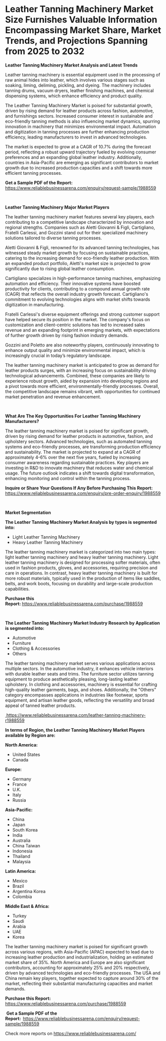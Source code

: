 <p><h1>Leather Tanning Machinery Market Size Furnishes Valuable Information Encompassing Market Share, Market Trends, and Projections Spanning from 2025 to 2032</h1></p><p><strong>Leather Tanning Machinery Market Analysis and Latest Trends</strong></p>
<p><p>Leather tanning machinery is essential equipment used in the processing of raw animal hides into leather, which involves various stages such as soaking, liming, deliming, pickling, and dyeing. The machinery includes tanning drums, vacuum dryers, leather finishing machines, and chemical dispensing systems, which enhance efficiency and product quality. </p><p>The Leather Tanning Machinery Market is poised for substantial growth, driven by rising demand for leather products across fashion, automotive, and furnishings sectors. Increased consumer interest in sustainable and eco-friendly tanning methods is also influencing market dynamics, spurring innovation in machinery that minimizes environmental impact. Automation and digitization in tanning processes are further enhancing production efficiency, leading manufacturers to invest in advanced technologies. </p><p>The market is expected to grow at a CAGR of 10.7% during the forecast period, reflecting a robust upward trajectory fueled by evolving consumer preferences and an expanding global leather industry. Additionally, countries in Asia-Pacific are emerging as significant contributors to market growth due to increased production capacities and a shift towards more efficient tanning processes.</p></p>
<p><strong>Get a Sample PDF of the Report:&nbsp;</strong> <a href="https://www.reliablebusinessarena.com/enquiry/request-sample/1988559?utm_campaign=2928&utm_medium=2&utm_source=Github&utm_content=ia&utm_term=10042025&utm_id=leather-tanning-machinery">https://www.reliablebusinessarena.com/enquiry/request-sample/1988559</a></p>
<p>&nbsp;</p>
<p><strong>Leather Tanning Machinery Major Market Players</strong></p>
<p><p>The leather tanning machinery market features several key players, each contributing to a competitive landscape characterized by innovation and regional strengths. Companies such as Aletti Giovanni & Figli, Cartigliano, Fratelli Carlessi, and Gozzini stand out for their specialized machinery solutions tailored to diverse tanning processes.</p><p>Aletti Giovanni & Figli, renowned for its advanced tanning technologies, has witnessed steady market growth by focusing on sustainable practices, catering to the increasing demand for eco-friendly leather production. With an expanded product portfolio, Aletti's market size is projected to grow significantly due to rising global leather consumption.</p><p>Cartigliano specializes in high-performance tanning machines, emphasizing automation and efficiency. Their innovative systems have boosted productivity for clients, contributing to a compound annual growth rate (CAGR) that reflects the overall industry growth forecast. Cartigliano's commitment to evolving technologies aligns with market shifts towards digitization in manufacturing.</p><p>Fratelli Carlessi's diverse equipment offerings and strong customer support have helped secure its position in the market. The company's focus on customization and client-centric solutions has led to increased sales revenue and an expanding footprint in emerging markets, with expectations of further growth driven by rising fashion industry demands.</p><p>Gozzini and Poletto are also noteworthy players, continuously innovating to enhance output quality and minimize environmental impact, which is increasingly crucial in today’s regulatory landscape.</p><p>The leather tanning machinery market is anticipated to grow as demand for leather products surges, with an increasing focus on sustainability driving technological advancements. Combined, these companies are likely to experience robust growth, aided by expansion into developing regions and a pivot towards more efficient, environmentally-friendly processes. Overall, the competitive landscape remains vibrant, with opportunities for continued market penetration and revenue enhancement.</p></p>
<p>&nbsp;</p>
<p><strong>What Are The Key Opportunities For Leather Tanning Machinery Manufacturers?</strong></p>
<p><p>The leather tanning machinery market is poised for significant growth, driven by rising demand for leather products in automotive, fashion, and upholstery sectors. Advanced technologies, such as automated tanning systems and eco-friendly processes, are transforming production efficiency and sustainability. The market is projected to expand at a CAGR of approximately 4-6% over the next five years, fueled by increasing consumer awareness regarding sustainable practices. Key players are investing in R&D to innovate machinery that reduces water and chemical usage. The future outlook indicates a shift towards digital transformation, enhancing monitoring and control within the tanning process.</p></p>
<p><strong>Inquire or Share Your Questions If Any Before Purchasing This Report:</strong> <a href="https://www.reliablebusinessarena.com/enquiry/pre-order-enquiry/1988559?utm_campaign=2928&utm_medium=2&utm_source=Github&utm_content=ia&utm_term=10042025&utm_id=leather-tanning-machinery">https://www.reliablebusinessarena.com/enquiry/pre-order-enquiry/1988559</a></p>
<p>&nbsp;</p>
<p><strong>Market Segmentation</strong></p>
<p><strong>The Leather Tanning Machinery Market Analysis by types is segmented into:</strong></p>
<p><ul><li>Light Leather Tanning Machinery</li><li>Heavy Leather Tanning Machinery</li></ul></p>
<p><p>The leather tanning machinery market is categorized into two main types: light leather tanning machinery and heavy leather tanning machinery. Light leather tanning machinery is designed for processing softer materials, often used in fashion products, gloves, and accessories, requiring precision and care in operations. In contrast, heavy leather tanning machinery is built for more robust materials, typically used in the production of items like saddles, belts, and work boots, focusing on durability and large-scale production capabilities.</p></p>
<p><strong>Purchase this Report:&nbsp;</strong><a href="https://www.reliablebusinessarena.com/purchase/1988559?utm_campaign=2928&utm_medium=2&utm_source=Github&utm_content=ia&utm_term=10042025&utm_id=leather-tanning-machinery">https://www.reliablebusinessarena.com/purchase/1988559</a></p>
<p>&nbsp;</p>
<p><strong>The Leather Tanning Machinery Market Industry Research by Application is segmented into:</strong></p>
<p><ul><li>Automotive</li><li>Furniture</li><li>Clothing & Accessories</li><li>Others</li></ul></p>
<p><p>The leather tanning machinery market serves various applications across multiple sectors. In the automotive industry, it enhances vehicle interiors with durable leather seats and trims. The furniture sector utilizes tanning equipment to produce aesthetically pleasing, long-lasting leather upholstery. In clothing and accessories, machinery is essential for crafting high-quality leather garments, bags, and shoes. Additionally, the "Others" category encompasses applications in industries like footwear, sports equipment, and artisan leather goods, reflecting the versatility and broad appeal of tanned leather products.</p></p>
<p><a href="https://www.reliablebusinessarena.com/leather-tanning-machinery-r1988559?utm_campaign=2928&utm_medium=2&utm_source=Github&utm_content=ia&utm_term=10042025&utm_id=leather-tanning-machinery">&nbsp;https://www.reliablebusinessarena.com/leather-tanning-machinery-r1988559</a></p>
<p><strong>In terms of Region, the Leather Tanning Machinery Market Players available by Region are:</strong></p>
<p>
    <p> <strong> North America: </strong>
        <ul>
            <li>United States</li>
            <li>Canada</li>
        </ul>
        </p> 
    <p> <strong> Europe: </strong>
        <ul>
            <li>Germany</li>
            <li>France</li>
            <li>U.K.</li>
            <li>Italy</li>
            <li>Russia</li>
        </ul>
        </p> 
    <p> <strong> Asia-Pacific: </strong>
        <ul>
            <li>China</li>
            <li>Japan</li>
            <li>South Korea</li>
            <li>India</li>
            <li>Australia</li>
            <li>China Taiwan</li>
            <li>Indonesia</li>
            <li>Thailand</li>
            <li>Malaysia</li>
        </ul>
        </p> 
    <p> <strong> Latin America: </strong>
        <ul>
            <li>Mexico</li>
            <li>Brazil</li>
            <li>Argentina Korea</li>
            <li>Colombia</li>
        </ul>
        </p> 
    <p> <strong> Middle East & Africa: </strong>
        <ul>
            <li>Turkey</li>
            <li>Saudi</li>
            <li>Arabia</li>
            <li>UAE</li>
            <li>Korea</li>
        </ul>
    </p>
    </p>
<p><p>The leather tanning machinery market is poised for significant growth across various regions, with Asia-Pacific (APAC) expected to lead due to increasing leather production and industrialization, holding an estimated market share of 35%. North America and Europe are also significant contributors, accounting for approximately 25% and 20% respectively, driven by advanced technologies and eco-friendly processes. The USA and China remain key players, together expected to capture around 30% of the market, reflecting their substantial manufacturing capacities and market demands.</p></p>
<p><strong>Purchase this Report: </strong><a href="https://www.reliablebusinessarena.com/purchase/1988559?utm_campaign=2928&utm_medium=2&utm_source=Github&utm_content=ia&utm_term=10042025&utm_id=leather-tanning-machinery">https://www.reliablebusinessarena.com/purchase/1988559</a></p>
<p>&nbsp;<strong>Get a Sample PDF of the Report:&nbsp;&nbsp;</strong><a href="https://www.reliablebusinessarena.com/enquiry/request-sample/1988559?utm_campaign=2928&utm_medium=2&utm_source=Github&utm_content=ia&utm_term=10042025&utm_id=leather-tanning-machinery">https://www.reliablebusinessarena.com/enquiry/request-sample/1988559</a></p>
<p><strong></strong></p>
<p>Check more reports on <a href="https://www.reliablebusinessarena.com/?utm_campaign=2928&utm_medium=2&utm_source=Github&utm_content=ia&utm_term=10042025&utm_id=leather-tanning-machinery">https://www.reliablebusinessarena.com/</a></p>